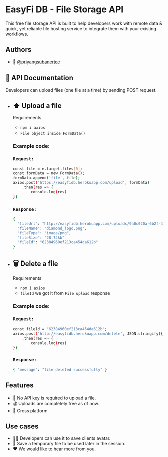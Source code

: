 
# EasyFi DB - File Storage API

This free file storage API is built to help developers work with remote data & quick, yet reliable file hosting service to integrate them with your existing workflows.


## Authors

- 👔 [@priyangsubanerjee](https://www.github.com/priyangsubanerjee)


## 🔐 API Documentation

Developers can upload files (one file at a time) by sending POST request.

- ⬆️ Upload a file
  -
  Requirements
  - `npm i axios`
  - `File object inside FormData()`

  ### Example code:
  
  ### `Request: `
  ```bash
  const file = e.target.files[0];
  const formData = new FormData();
  formData.append('file', file);
  axios.post('https://easyfidb.herokuapp.com/upload', formData)
      .then(res => {
          console.log(res)
  })
  ```

  ### `Response: `
  ```bash
  {
    "fileUrl": "http://easyfidb.herokuapp.com/uploads/9a0c020a-6b2f-4460-8dde-d42e8a5e1597.png",
    "fileName": "diamond_logo.png",
    "fileType": "image/png",
    "fileSize": "28.74kb"
    "fileId": "62384960ef213ca454da612b"
  }
  ```


- 🗑 Delete a file
  -
  Requirements
  - `npm i axios`
  - `fileId` we got it from `File upload` response

  ### Example code:
  
  ### `Request: `
  ```bash
  const fileId = "62384960ef213ca454da612b";
  axios.post('http://easyfidb.herokuapp.com/delete', JSON.stringify({id: fileId}))
      .then(res => {
          console.log(res)
  })
  ```

  ### `Response: `
  ```bash
  { "message": "file deleted successfully" }
  ```


## Features

- 🔑 No API key is required to upload a file.
- 💰 Uploads are completely free as of now.
- 📱 Cross platform

## Use cases

- 💁‍♀️ Developers can use it to save clients avatar.
- 📁 Save a temporary file to be used later in the session.
- ❤️ We would like to hear more from you.

